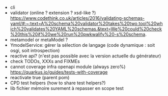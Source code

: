 - cli
- validator (online ? extension ? xsd-like ?) https://www.codethink.co.uk/articles/2016/validating-schemas-yaml/#:~:text=A%20schema%20validator%20takes%20two,tool%20which%20validates%20YAML%20schemas.&text=We%20could%20check%20this%20if%20we%20run%20pwkwalify%20-s%20schema.
- metamodel or metaModel ?
- YmodelService: gérer la sélection de langage (code dynamique : soit osgi, soit introspection)
- reactive api? (n'est pas possible avec la version actuelle du générateur)
- check TODOs, XXXs and FIXMEs
- cannot coverage infra openapi module (always zero%) https://quarkus.io/guides/tests-with-coverage
- reactivate <failBuildOnAnyVulnerability>true</failBuildOnAnyVulnerability> (parent pom)
- CPD test helpers (how to share test helpers?)
- lib fichier mémoire surement à repasser en scope test